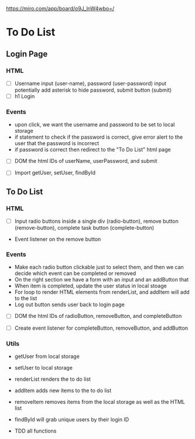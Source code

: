 https://miro.com/app/board/o9J_lnW4wbo=/

# To Do List

## Login Page
### HTML
- [ ] Username input (user-name), password (user-password) input potentially add asterisk to hide password, submit button (submit)
- [ ] h1 Login

### Events
* upon click, we want the username and password to be set to local storage
* if statement to check if the password is correct, give error alert to the user that the password is incorrect
* if password is correct then redirect to the "To Do List" html page
- [ ] DOM the html IDs of userName, userPassword, and submit
- [ ] Import getUser, setUser, findById


## To Do List
### HTML
- [ ] Input radio buttons inside a single div (radio-button), remove button (remove-button), complete task button (complete-button)
* Event listener on the remove button 

### Events
* Make each radio button clickable just to select them, and then we can decide which event can be completed or removed
* On the right section we have a form with an input and an addButton that 
* When item is completed, update the user status in local stoage
* For loop to render HTML elements from renderList, and addItem will add to the list 
* Log out button sends user back to login page
- [ ] DOM the html IDs of radioButton, removeButton, and completeButton 
- [ ] Create event listener for completeButton, removeButton, and addButton


### Utils 
* getUser from local storage
* setUser to local storage
* renderList renders the to do list 
* addItem adds new items to the to do list 
* removeItem removes items from the local storage as well as the HTML list
* findById will grab unique users by their login ID

* TDD all functions 